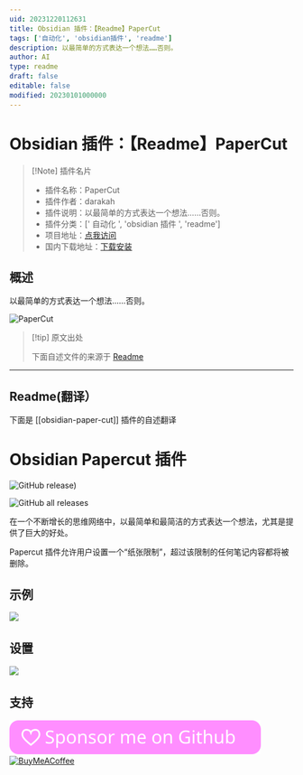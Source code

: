 ```yaml
---
uid: 20231220112631
title: Obsidian 插件：【Readme】PaperCut
tags: ['自动化', 'obsidian插件', 'readme']
description: 以最简单的方式表达一个想法……否则。
author: AI
type: readme
draft: false
editable: false
modified: 20230101000000
---
```


# Obsidian 插件：【Readme】PaperCut

> [!Note] 插件名片
> - 插件名称：PaperCut
> - 插件作者：darakah
> - 插件说明：以最简单的方式表达一个想法……否则。
> - 插件分类：[' 自动化 ', 'obsidian 插件 ', 'readme']
> - 项目地址：[点我访问](https://github.com/Darakah/obsidian-paper-cut)
> - 国内下载地址：[下载安装](https://pkmer.cn/products/plugin/pluginMarket/?obsidian-paper-cut)

## 概述

以最简单的方式表达一个想法……否则。

![PaperCut](https://cdn.pkmer.cn/covers/obsidian-paper-cut.png!pkmer)

> [!tip] 原文出处
>
>下面自述文件的来源于 [Readme](https://ghproxy.net/https://raw.githubusercontent.com/Darakah/obsidian-paper-cut/main/README.md)

---

## Readme(翻译）

下面是 [[obsidian-paper-cut]] 插件的自述翻译

# Obsidian Papercut 插件

![GitHub release)](https://img.shields.io/github/v/release/Darakah/obsidian-paper-cut)

![GitHub all releases](https://img.shields.io/github/downloads/Darakah/obsidian-paper-cut/total)

在一个不断增长的思维网络中，以最简单和最简洁的方式表达一个想法，尤其是提供了巨大的好处。

Papercut 插件允许用户设置一个“纸张限制”，超过该限制的任何笔记内容都将被删除。

## 示例

![](https://cdn.pkmer.cn/covers/obsidian-paper-cut_1_2.png!pkmer)

## 设置

![](https://cdn.pkmer.cn/covers/obsidian-paper-cut_1_3.png!pkmer)

## 支持

[![Github赞助](https://raw.githubusercontent.com/Darakah/Darakah/e0fe245eaef23cb4a5f19fe9a09a9df0c0cdc8e1/icons/github_sponsor_btn.svg)](https://github.com/sponsors/Darakah) [<img src="https://cdn.buymeacoffee.com/buttons/v2/default-yellow.png" alt="BuyMeACoffee" width="100">](https://www.buymeacoffee.com/darakah)

